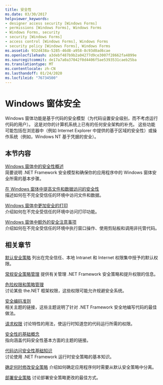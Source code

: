 ```yaml
---
title: 安全性
ms.date: 03/30/2017
helpviewer_keywords:
- designer access security [Windows Forms]
- permissions [Windows Forms], Windows Forms
- Windows Forms, security
- security [Windows Forms]
- access control [Windows Forms], Windows Forms
- security policy [Windows Forms], Windows Forms
ms.assetid: 932d438a-5285-46d8-a958-8c93d0ad6cae
ms.openlocfilehash: a3debf487b9b2a04277d9ce3007f28662fa4899e
ms.sourcegitcommit: de17a7a0a37042f0d4406f5ae5393531caeb25ba
ms.translationtype: MT
ms.contentlocale: zh-CN
ms.lasthandoff: 01/24/2020
ms.locfileid: "76734500"
---
```

# <a name="windows-forms-security"></a>Windows 窗体安全
Windows 窗体功能是基于代码的安全模型（为代码设置安全级别，而不考虑运行代码的用户）。 这是对你的计算机系统上已有的任何安全架构的补充。 这些功能可能包括在浏览器中（例如 Internet Explorer 中提供的基于区域的安全性）或操作系统（例如，Windows NT 基于凭据的安全）。  
  
## <a name="in-this-section"></a>本节内容  
 [Windows 窗体中的安全性概述](security-in-windows-forms-overview.md)  
 简要说明 .NET Framework 安全模型和确保你的应用程序中的 Windows 窗体安全所需的基本步骤。  
  
 [在 Windows 窗体中提高文件和数据访问的安全性](more-secure-file-and-data-access-in-windows-forms.md)  
 描述如何在不完全受信任的环境中访问文件和数据。  
  
 [Windows 窗体中更加安全的打印](more-secure-printing-in-windows-forms.md)  
 介绍如何在不完全受信任的环境中访问打印功能。  
  
 [Windows 窗体中额外的安全注意事项](additional-security-considerations-in-windows-forms.md)  
 介绍如何在不完全受信任的环境中执行窗口操作、使用剪贴板和调用非托管代码。  
  
## <a name="related-sections"></a>相关章节  
 [默认安全策略](https://docs.microsoft.com/previous-versions/dotnet/netframework-4.0/03kwzyfc(v=vs.100))  
 列出在完全信任、本地 Intranet 和 Internet 权限集中授予的默认权限。  
  
 [常规安全策略管理](https://docs.microsoft.com/previous-versions/dotnet/netframework-4.0/ed5htz45(v=vs.100))  
 提供有关管理 .NET Framework 安全策略和提升权限的信息。  
  
 [危险权限和策略管理](../misc/dangerous-permissions-and-policy-administration.md)  
 讨论某些 the.NET 框架权限，这些权限可能允许规避安全系统。  
  
 [安全编码准则](../../standard/security/secure-coding-guidelines.md)  
 相关主题的链接，这些主题说明了针对 .NET Framework 安全地编写代码的最佳做法。  
  
 [请求权限](https://docs.microsoft.com/previous-versions/dotnet/netframework-4.0/yd267cce(v=vs.100))  
 讨论特性的用法，使运行时知道您的代码运行所需的权限。  
  
 [安全性的基础概念](../../standard/security/key-security-concepts.md)  
 指向涵盖代码安全性基本方面的主题的链接。  
  
 [代码访问安全性基础知识](../misc/code-access-security-basics.md)  
 讨论使用 .NET Framework 运行时安全策略的基本知识。  
  
 [确定何时修改安全策略](https://docs.microsoft.com/previous-versions/dotnet/netframework-4.0/xky659fc(v=vs.100))  
 介绍如何确定应用程序何时需要从默认安全策略中分离。  
  
 [部署安全策略](https://docs.microsoft.com/previous-versions/dotnet/netframework-4.0/13wcxx6y(v=vs.100))  
 讨论部署安全策略更改的最佳方式。
